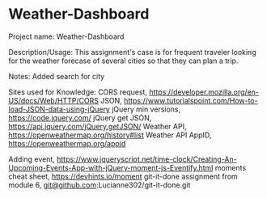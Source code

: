 # Weather-Dashboard

Project name: Weather-Dashboard

Description/Usage: 
This assignment's case is for frequent traveler looking for the weather forecase of several cities so that they can plan a trip.



Notes:
Added search for city


Sites used for Knowledge:
CORS request, https://developer.mozilla.org/en-US/docs/Web/HTTP/CORS
JSON, https://www.tutorialspoint.com/How-to-load-JSON-data-using-jQuery 
jQuery min versions, https://code.jquery.com/ 
jQuery get JSON, https://api.jquery.com/jQuery.getJSON/ 
Weather API, https://openweathermap.org/history#list 
Weather API AppID, https://openweathermap.org/appid 

Adding event, https://www.jqueryscript.net/time-clock/Creating-An-Upcoming-Events-App-with-jQuery-moment-js-Eventify.html
moments cheat sheet, https://devhints.io/moment
git-it-done assignment from module 6, git@github.com:Lucianne302/git-it-done.git

